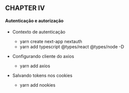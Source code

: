 ## CHAPTER IV

#### Autenticação e autorização

- Contexto de autenticação

  - yarn create next-app nextauth
  - yarn add typescript @types/react @types/node -D

- Configurando cliente do axios

  - yarn add axios

- Salvando tokens nos cookies

  - yarn add nookies
